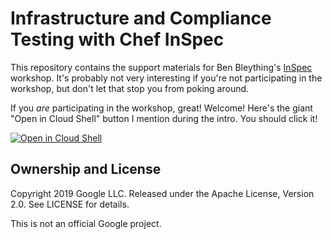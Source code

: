 Infrastructure and Compliance Testing with Chef InSpec
================================================================================

This repository contains the support materials for Ben Bleything's [InSpec]
workshop. It's probably not very interesting if you're not participating in the
workshop, but don't let that stop you from poking around.

[InSpec]: https://www.inspec.io

If you _are_ participating in the workshop, great! Welcome! Here's the giant
"Open in Cloud Shell" button I mention during the intro. You should click it!

[![Open in Cloud Shell](http://gstatic.com/cloudssh/images/open-btn.svg)](https://console.cloud.google.com/cloudshell/editor?cloudshell_git_repo=https%3A%2F%2Fgithub.com%2Fbleything%2Finspec-workshop)

Ownership and License
--------------------------------------------------------------------------------

Copyright 2019 Google LLC. Released under the Apache License, Version 2.0. See
LICENSE for details.

This is not an official Google project.
